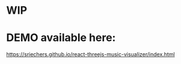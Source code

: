 # WIP

# DEMO available here:

https://sriechers.github.io/react-threejs-music-visualizer/index.html
